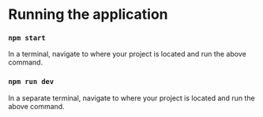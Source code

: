 # Running the application

### `npm start`
In a terminal, navigate to where your project is located and run the above command.

### `npm run dev`
In a separate terminal, navigate to where your project is located and run the above command.

